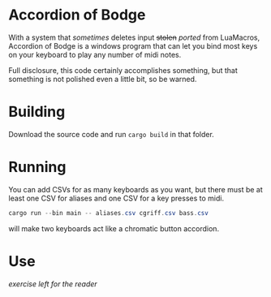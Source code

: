 # Accordion of Bodge
With a system that *sometimes* deletes input ~~stolen~~ *ported* from LuaMacros, Accordion of Bodge is a windows program that can let you bind most keys on your keyboard to play any number of midi notes.

Full disclosure, this code certainly accomplishes something, but that something is not polished even a little bit, so be warned.

# Building
Download the source code and run `cargo build` in that folder.

# Running
You can add CSVs for as many keyboards as you want, but there must be at least one CSV for aliases and one CSV for a key presses to midi.

```powershell
cargo run --bin main -- aliases.csv cgriff.csv bass.csv
```
will make two keyboards act like a chromatic button accordion.

# Use
*exercise left for the reader*
